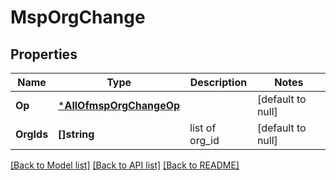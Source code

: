 # MspOrgChange

## Properties
Name | Type | Description | Notes
------------ | ------------- | ------------- | -------------
**Op** | [***AllOfmspOrgChangeOp**](AllOfmspOrgChangeOp.md) |  | [default to null]
**OrgIds** | **[]string** | list of org_id | [default to null]

[[Back to Model list]](../README.md#documentation-for-models) [[Back to API list]](../README.md#documentation-for-api-endpoints) [[Back to README]](../README.md)

